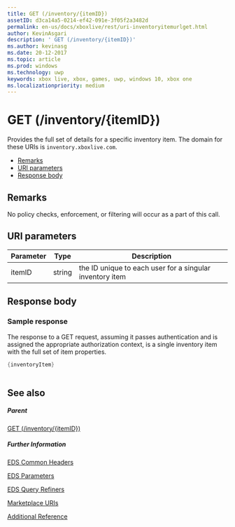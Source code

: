 ```yaml
---
title: GET (/inventory/{itemID})
assetID: d3ca14a5-0214-ef42-091e-3f05f2a3482d
permalink: en-us/docs/xboxlive/rest/uri-inventoryitemurlget.html
author: KevinAsgari
description: ' GET (/inventory/{itemID})'
ms.author: kevinasg
ms.date: 20-12-2017
ms.topic: article
ms.prod: windows
ms.technology: uwp
keywords: xbox live, xbox, games, uwp, windows 10, xbox one
ms.localizationpriority: medium
---
```



# GET (/inventory/{itemID})
Provides the full set of details for a specific inventory item. 
The domain for these URIs is `inventory.xboxlive.com`.
 
  * [Remarks](#ID4EX)
  * [URI parameters](#ID4EAB)
  * [Response body](#ID4ELB)
 
<a id="ID4EX"></a>

 
## Remarks
 
No policy checks, enforcement, or filtering will occur as a part of this call.
  
<a id="ID4EAB"></a>

 
## URI parameters
 
| Parameter| Type| Description| 
| --- | --- | --- | 
| itemID| string| the ID unique to each user for a singular inventory item| 
  
<a id="ID4ELB"></a>

 
## Response body
 
<a id="ID4ERB"></a>

 
### Sample response
 
The response to a GET request, assuming it passes authentication and is assigned the appropriate authorization context, is a single inventory item with the full set of item properties.
 

```cpp
{inventoryItem}
         
```

   
<a id="ID4E4B"></a>

 
## See also
 
<a id="ID4E6B"></a>

 
##### Parent 

[GET (/inventory/{itemID})]()

  
<a id="ID4EJC"></a>

 
##### Further Information 

[EDS Common Headers](../../additional/edscommonheaders.md)

 [EDS Parameters](../../additional/edsparameters.md)

 [EDS Query Refiners](../../additional/edsqueryrefiners.md)

 [Marketplace URIs](atoc-reference-marketplace.md)

 [Additional Reference](../../additional/atoc-xboxlivews-reference-additional.md)

   